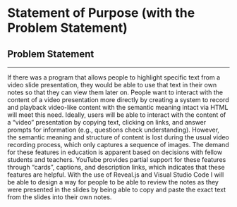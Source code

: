 Statement of Purpose (with the Problem Statement)
=========

Problem Statement
--------------------
---
If there was a program that allows people to highlight specific text from a video slide presentation, they would be able to use that text in their own notes so that they can view them later on.  People want to interact with the content of a video presentation more directly by creating a system to record and playback video-like content with the semantic meaning intact via HTML will meet this need.  Ideally, users will be able to interact with the content of a  “video” presentation by copying text, clicking on links, and answer prompts for information (e.g., questions check understanding).  However, the semantic meaning and structure of content is lost during the usual video recording process, which only captures a sequence of images.  The demand for these features in education is apparent based on decisions with fellow students and teachers.  YouTube provides partial support for these features through “cards”, captions, and description links, which indicates that these features are helpful.  With the use of Reveal.js and Visual Studio Code I will be able to design a way for people to be able to review the notes as they were presented in the slides by being able to copy and paste the exact text from the slides into their own notes.
